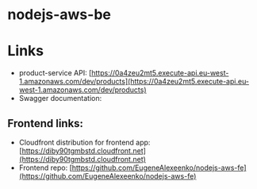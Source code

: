 # nodejs-aws-be

# Links
 - product-service API: [https://0a4zeu2mt5.execute-api.eu-west-1.amazonaws.com/dev/products](https://0a4zeu2mt5.execute-api.eu-west-1.amazonaws.com/dev/products)
 - Swagger documentation: <work in progress> 

## Frontend links:
- Cloudfront distribution for frontend app: [https://diby90tgmbstd.cloudfront.net](https://diby90tgmbstd.cloudfront.net)
- Frontend repo: [https://github.com/EugeneAlexeenko/nodejs-aws-fe](https://github.com/EugeneAlexeenko/nodejs-aws-fe) 
        

